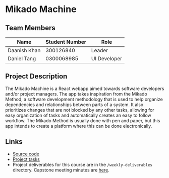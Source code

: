 # Mikado Machine

## Team Members
|Name|Student Number|Role|
|---|---|---|
|Daanish Khan|300126840|Leader|
|Daniel Tang|0300068985|UI Developer|

## Project Description
The Mikado Machine is a React webapp aimed towards software developers and/or project managers. The app takes inspiration from the Mikado Method, a software development methodology that is used to help organize dependencies and relationships between parts of a system. It also prioritizes changes that are not blocked by any other tasks, allowing for easy organization of tasks and automatically creates an easy to follow workflow. The Mikado Method is usually done with pen and paper, but this app intends to create a platform where this can be done electronically.

## Links
- [Source code](https://github.com/SEG491X-W2023-T42/mikado-machine)
- [Project tasks](https://github.com/SEG491X-W2023-T42/mikado-machine/issues)
- Project deliverables for this course are in the `/weekly-deliverables` directory. Capstone meeting minutes are [here](https://github.com/SEG491X-W2023-T42/mikado-machine/tree/main/docs/09-meeting-minutes).
